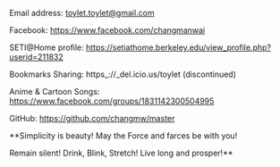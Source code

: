 Email address: toylet.toylet@gmail.com

Facebook: https://www.facebook.com/changmanwai

SETI@Home profile: https://setiathome.berkeley.edu/view_profile.php?userid=211832

Bookmarks Sharing: https_://_del.icio.us/toylet (discontinued)

Anime & Cartoon Songs: https://www.facebook.com/groups/1831142300504995 

GitHub: https://github.com/changmw/master 

**Simplicity is beauty! May the Force and farces be with you!

Remain silent! Drink, Blink, Stretch! Live long and prosper!**
